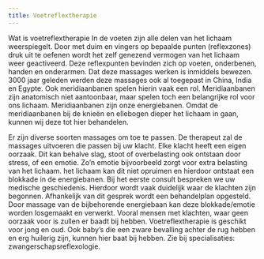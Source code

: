 ```yaml
---
title: Voetreflextherapie
---
```

Wat is voetreflextherapie
In de voeten zijn alle delen van het lichaam weerspiegelt. Door met duim en vingers op bepaalde punten (reflexzones) druk uit te oefenen wordt het zelf genezend vermogen van het lichaam weer geactiveerd. Deze reflexpunten bevinden zich op voeten, onderbenen, handen en onderarmen. Dat deze massages werken is inmiddels bewezen. 3000 jaar geleden werden deze massages ook al toegepast in China, India en Egypte. Ook meridiaanbanen spelen hierin vaak een rol.
Meridiaanbanen zijn anatomisch niet aantoonbaar, maar spelen toch een belangrijke rol voor ons lichaam. Meridiaanbanen zijn onze energiebanen. Omdat de meridiaanbanen bij de knieën en ellebogen dieper het lichaam in gaan, kunnen wij deze tot hier behandelen.

Er zijn diverse soorten massages om toe te passen. De therapeut zal de massages uitvoeren die passen bij uw klacht. Elke klacht heeft een eigen oorzaak. Dit kan behalve slag, stoot of overbelasting ook ontstaan door stress, of een emotie. Zo’n emotie bijvoorbeeld zorgt voor extra belasting van het lichaam. het lichaam kan dit niet opruimen en hierdoor ontstaat een blokkade in de energiebanen. Bij het eerste consult bespreken we uw medische geschiedenis. Hierdoor wordt vaak duidelijk waar de klachten zijn begonnen. Afhankelijk van dit gesprek wordt een behandelplan opgesteld.
Door massage van de bijbehorende energiebaan kan deze blokkade/emotie worden losgemaakt en verwerkt. Vooral mensen met klachten, waar geen oorzaak voor is zullen er baadt bij hebben.
Voetreflextherapie is geschikt voor jong en oud. Ook baby’s die een zware bevalling achter de rug hebben en erg huilerig zijn, kunnen hier baat bij hebben. Zie bij specialisaties: zwangerschapsreflexologie.
